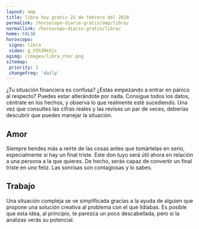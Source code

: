 ```yaml
---
layout: amp
title: libra hoy gratis 25 de febrero del 2020 
permalink: /horoscopo-diario-gratis/amp/libra/
normallink: /horoscopo-diario-gratis/libra/
home: FALSE
horoscopo:
 signo: libra
 video: g_VIh3NkXjc
ogimg: /images/libra_char.png
sitemap:
 priority: 1
 changefreq: 'daily'
---
```



¿Tu situación financiera es confusa? ¿Estás empezando a entrar en pánico al respecto? Puedes estar alterándote por nada. Consigue todos los datos, céntrate en los hechos, y observa lo que realmente esté sucediendo. Una vez que consultes las cifras reales y las revises un par de veces, deberías descubrir que puedes manejar la situación.

## Amor

Siempre tiendes más a reírte de las cosas antes que tomártelas en serio, especialmente si hay un final triste. Este don tuyo será útil ahora en relación a una persona a la que quieres. De hecho, serás capaz de convertir un final triste en uno feliz. Las sonrisas son contagiosas y lo sabes.

## Trabajo

Una situación compleja se ve simplificada gracias a la ayuda de alguien que propone una solución creativa al problema con el que lidiabas. Es posible que esta idea, al principio, te parezca un poco descabellada, pero si la analizas verás su potencial.